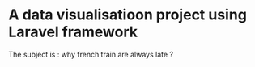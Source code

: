 # A data visualisatioon project using Laravel framework
The subject is : why french train are always late ?
